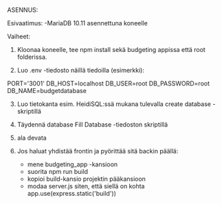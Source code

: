 ASENNUS:

Esivaatimus:
-MariaDB 10.11 asennettuna koneelle

Vaiheet:

1. Kloonaa koneelle, tee npm install sekä budgeting appissa että root folderissa.

2. Luo .env -tiedosto näillä tiedoilla (esimerkki):

PORT='3001'
DB_HOST=localhost
DB_USER=root
DB_PASSWORD=root
DB_NAME=budgetdatabase

3. Luo tietokanta esim. HeidiSQL:ssä mukana tulevalla create database -skriptillä

4. Täydennä database Fill Database -tiedoston skriptillä

5. ala devata

6. Jos haluat yhdistää frontin ja pyörittää sitä backin päällä:
    - mene budgeting_app -kansioon
    - suorita npm run build
    - kopioi build-kansio projektin pääkansioon
    - modaa server.js siten, että siellä on kohta
        app.use(express.static('build'))
